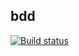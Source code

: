## bdd
[![Build status](https://ci.appveyor.com/api/projects/status/6hit8t5hr60whdom?svg=true)](https://ci.appveyor.com/project/goncharoov/bdd)